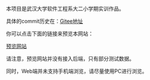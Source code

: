 本项目是武汉大学软件工程系大二小学期实训作品。

具体的commit历史在：[Gitee地址](https://gitee.com/zuoyuejun/globalwindow)

你可以点击下面的链接来预览本网站：

[预览网站](https://meorin.top/GlobalWindow)

请注意，预览网站并没有接入后端，只有部分测试数据。

同时，Web端并未支持手机端浏览，请尽量使用PC进行浏览。